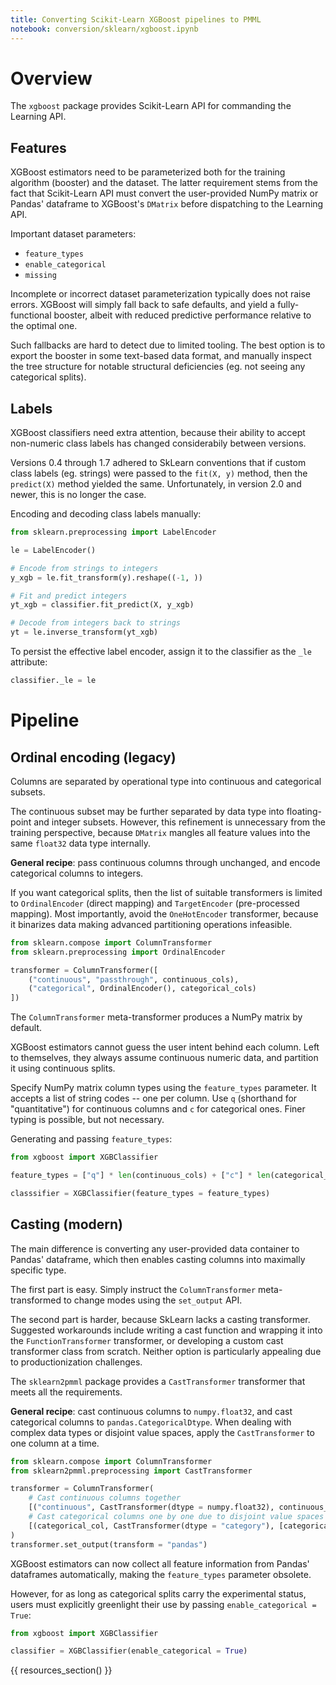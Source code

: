 ```yaml
---
title: Converting Scikit-Learn XGBoost pipelines to PMML
notebook: conversion/sklearn/xgboost.ipynb
---
```


# Overview

The `xgboost` package provides Scikit-Learn API for commanding the Learning API.

## Features

XGBoost estimators need to be parameterized both for the training algorithm (booster) and the dataset.
The latter requirement stems from the fact that Scikit-Learn API must convert the user-provided NumPy matrix or Pandas' dataframe to XGBoost's `DMatrix` before dispatching to the Learning API.

Important dataset parameters:

* `feature_types`
* `enable_categorical`
* `missing`

Incomplete or incorrect dataset parameterization typically does not raise errors.
XGBoost will simply fall back to safe defaults, and yield a fully-functional booster, albeit with reduced predictive performance relative to the optimal one.

Such fallbacks are hard to detect due to limited tooling.
The best option is to export the booster in some text-based data format, and manually inspect the tree structure for notable structural deficiencies (eg. not seeing any categorical splits).

## Labels

XGBoost classifiers need extra attention, because their ability to accept non-numeric class labels has changed considerabily between versions.

Versions 0.4 through 1.7 adhered to SkLearn conventions that if custom class labels (eg. strings) were passed to the `fit(X, y)` method, then the `predict(X)` method yielded the same.
Unfortunately, in version 2.0 and newer, this is no longer the case.

Encoding and decoding class labels manually:

```python
from sklearn.preprocessing import LabelEncoder

le = LabelEncoder()

# Encode from strings to integers
y_xgb = le.fit_transform(y).reshape((-1, ))

# Fit and predict integers
yt_xgb = classifier.fit_predict(X, y_xgb)

# Decode from integers back to strings
yt = le.inverse_transform(yt_xgb)
```

To persist the effective label encoder, assign it to the classifier as the `_le` attribute:

```python
classifier._le = le
```

# Pipeline

## Ordinal encoding (legacy)

Columns are separated by operational type into continuous and categorical subsets.

The continuous subset may be further separated by data type into floating-point and integer subsets.
However, this refinement is unnecessary from the training perspective, because `DMatrix` mangles all feature values into the same `float32` data type internally.

**General recipe**: pass continuous columns through unchanged, and encode categorical columns to integers.

If you want categorical splits, then the list of suitable transformers is limited to `OrdinalEncoder` (direct mapping) and `TargetEncoder` (pre-processed mapping).
Most importantly, avoid the `OneHotEncoder` transformer, because it binarizes data making advanced partitioning operations infeasible. 

```python
from sklearn.compose import ColumnTransformer
from sklearn.preprocessing import OrdinalEncoder

transformer = ColumnTransformer([
	("continuous", "passthrough", continuous_cols),
	("categorical", OrdinalEncoder(), categorical_cols)
])
```

The `ColumnTransformer` meta-transformer produces a NumPy matrix by default.

XGBoost estimators cannot guess the user intent behind each column. Left to themselves, they always assume continuous numeric data, and partition it using continuous splits.

Specify NumPy matrix column types using the `feature_types` parameter.
It accepts a list of string codes -- one per column. Use `q` (shorthand for "quantitative") for continuous columns and `c` for categorical ones. Finer typing is possible, but not necessary.

Generating and passing `feature_types`:

```python
from xgboost import XGBClassifier

feature_types = ["q"] * len(continuous_cols) + ["c"] * len(categorical_cols)

classsifier = XGBClassifier(feature_types = feature_types)
```

## Casting (modern)

The main difference is converting any user-provided data container to Pandas' dataframe, which then enables casting columns into maximally specific type. 

The first part is easy. Simply instruct the `ColumnTransformer` meta-transformed to change modes using the `set_output` API.

The second part is harder, because SkLearn lacks a casting transformer.
Suggested workarounds include writing a cast function and wrapping it into the `FunctionTransformer` transformer, or developing a custom cast transformer class from scratch.
Neither option is particularly appealing due to productionization challenges.

The `sklearn2pmml` package provides a `CastTransformer` transformer that meets all the requirements.

**General recipe**: cast continuous columns to `numpy.float32`, and cast categorical columns to `pandas.CategoricalDtype`.
When dealing with complex data types or disjoint value spaces, apply the `CastTransformer` to one column at a time.

```python
from sklearn.compose import ColumnTransformer
from sklearn2pmml.preprocessing import CastTransformer

transformer = ColumnTransformer(
	# Cast continuous columns together
	[("continuous", CastTransformer(dtype = numpy.float32), continuous_cols)] +
	# Cast categorical columns one by one due to disjoint value spaces
	[(categorical_col, CastTransformer(dtype = "category"), [categorical_col]) for categorical_col in categorical_cols]
)
transformer.set_output(transform = "pandas")
```

XGBoost estimators can now collect all feature information from Pandas' dataframes automatically, making the `feature_types` parameter obsolete.

However, for as long as categorical splits carry the experimental status, users must explicitly greenlight their use by passing `enable_categorical = True`:

```python
from xgboost import XGBClassifier

classifier = XGBClassifier(enable_categorical = True)
```

{{ resources_section() }}
